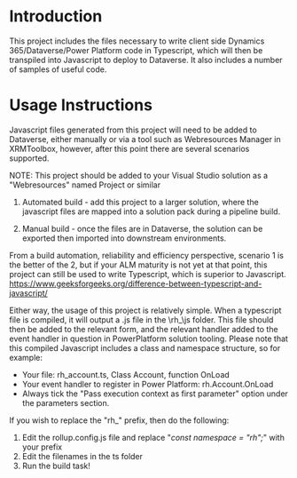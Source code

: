 # Introduction

This project includes the files necessary to write client side Dynamics 365/Dataverse/Power Platform code in Typescript,
which will then be transpiled into Javascript to deploy to Dataverse. It also includes a number of samples of useful code.

# Usage Instructions

Javascript files generated from this project will need to be added to Dataverse, either manually or via a tool such as
Webresources Manager in XRMToolbox, however, after this point there are several scenarios supported.

NOTE: This project should be added to your Visual Studio solution as a "Webresources" named Project or similar

1. Automated build - add this project to a larger solution, where the javascript files are mapped into a solution pack during a
   pipeline build.

2. Manual build - once the files are in Dataverse, the solution can be exported then imported into downstream environments.

From a build automation, reliability and efficiency perspective, scenario 1 is the better of the 2, but if your ALM maturity
is not yet at that point, this project can still be used to write Typescript, which is superior to Javascript.
https://www.geeksforgeeks.org/difference-between-typescript-and-javascript/

Either way, the usage of this project is relatively simple. When a typescript file is compiled, it will output a .js file in the
\rh\_\js folder. This file should then be added to the relevant form, and the relevant handler added to the event handler in question
in PowerPlatform solution tooling. Please note that this compiled Javascript includes a class and namespace structure, so for example:

-   Your file: rh_account.ts, Class Account, function OnLoad
-   Your event handler to register in Power Platform: rh.Account.OnLoad
-   Always tick the "Pass execution context as first parameter" option under the parameters section.

If you wish to replace the "rh\_" prefix, then do the following:

1. Edit the rollup.config.js file and replace "_const namespace = "rh";_" with your prefix
2. Edit the filenames in the ts folder
3. Run the build task!
